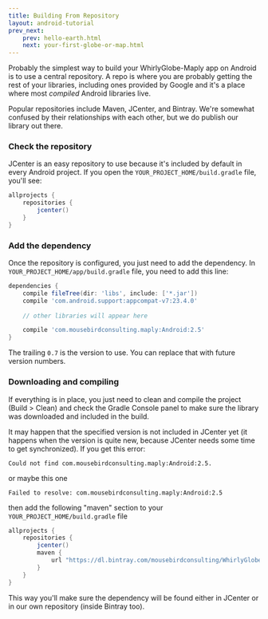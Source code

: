 ```yaml
---
title: Building From Repository
layout: android-tutorial
prev_next:
    prev: hello-earth.html
    next: your-first-globe-or-map.html
---
```


Probably the simplest way to build your WhirlyGlobe-Maply app on Android is to use a central repository.  A repo is where you are probably getting the rest of your libraries, including ones provided by Google and it's a place where most *compiled* Android libraries live.

Popular repositories include Maven, JCenter, and Bintray.  We're somewhat confused by their relationships with each other, but we do publish our library out there.

### Check the repository

JCenter is an easy repository to use because it's included by default in every Android project. If you open the `YOUR_PROJECT_HOME/build.gradle` file, you'll see:

```gradle
allprojects {
    repositories {
        jcenter()
    }
}
```

### Add the dependency

Once the repository is configured, you just need to add the dependency. In `YOUR_PROJECT_HOME/app/build.gradle` file, you need to add this line:

```gradle
dependencies {
    compile fileTree(dir: 'libs', include: ['*.jar'])
    compile 'com.android.support:appcompat-v7:23.4.0'
    
    // other libraries will appear here

    compile 'com.mousebirdconsulting.maply:Android:2.5'
}
```

The trailing `0.7` is the version to use. You can replace that with future version numbers.


### Downloading and compiling

If everything is in place, you just need to clean and compile the project (Build > Clean) and check the Gradle Console panel to make sure the library was downloaded and included in the build.

It may happen that the specified version is not included in JCenter yet (it happens when the version is quite new, because JCenter needs some time to get synchronized). If you get this error:


```
Could not find com.mousebirdconsulting.maply:Android:2.5.
```

or maybe this one

```
Failed to resolve: com.mousebirdconsulting.maply:Android:2.5
```

then add the following "maven" section to your `YOUR_PROJECT_HOME/build.gradle` file

```gradle
allprojects {
    repositories {
        jcenter()
        maven {
            url "https://dl.bintray.com/mousebirdconsulting/WhirlyGlobe/"
        }
    }
}
```

This way you'll make sure the dependency will be found either in JCenter or in our own repository (inside Bintray too).



